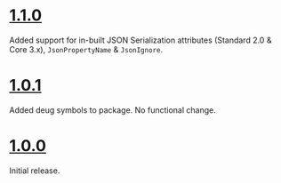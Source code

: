 # [1.1.0](https://github.com/gregsdennis/json-everything/pull/49)
Added support for in-built JSON Serialization attributes (Standard 2.0 & Core 3.x), `JsonPropertyName` & `JsonIgnore`.

# [1.0.1](https://github.com/gregsdennis/json-everything/pull/45)

Added deug symbols to package.  No functional change.

# [1.0.0](https://github.com/gregsdennis/json-everything/pull/41)

Initial release.